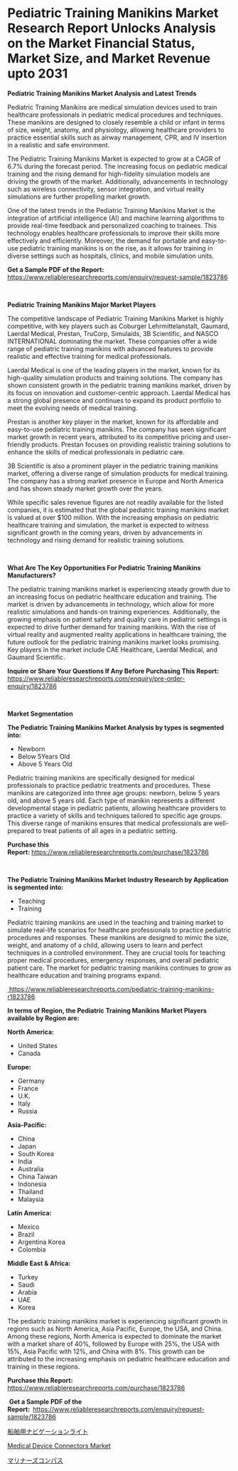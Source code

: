<p><h1>Pediatric Training Manikins Market Research Report Unlocks Analysis on the Market Financial Status, Market Size, and Market Revenue upto 2031</h1></p><p><strong>Pediatric Training Manikins Market Analysis and Latest Trends</strong></p>
<p><p>Pediatric Training Manikins are medical simulation devices used to train healthcare professionals in pediatric medical procedures and techniques. These manikins are designed to closely resemble a child or infant in terms of size, weight, anatomy, and physiology, allowing healthcare providers to practice essential skills such as airway management, CPR, and IV insertion in a realistic and safe environment.</p><p>The Pediatric Training Manikins Market is expected to grow at a CAGR of 6.7% during the forecast period. The increasing focus on pediatric medical training and the rising demand for high-fidelity simulation models are driving the growth of the market. Additionally, advancements in technology such as wireless connectivity, sensor integration, and virtual reality simulations are further propelling market growth.</p><p>One of the latest trends in the Pediatric Training Manikins Market is the integration of artificial intelligence (AI) and machine learning algorithms to provide real-time feedback and personalized coaching to trainees. This technology enables healthcare professionals to improve their skills more effectively and efficiently. Moreover, the demand for portable and easy-to-use pediatric training manikins is on the rise, as it allows for training in diverse settings such as hospitals, clinics, and mobile simulation units.</p></p>
<p><strong>Get a Sample PDF of the Report:&nbsp;</strong> <a href="https://www.reliableresearchreports.com/enquiry/request-sample/1823786">https://www.reliableresearchreports.com/enquiry/request-sample/1823786</a></p>
<p>&nbsp;</p>
<p><strong>Pediatric Training Manikins Major Market Players</strong></p>
<p><p>The competitive landscape of Pediatric Training Manikins Market is highly competitive, with key players such as Coburger Lehrmittelanstalt, Gaumard, Laerdal Medical, Prestan, TruCorp, Simulaids, 3B Scientific, and NASCO INTERNATIONAL dominating the market. These companies offer a wide range of pediatric training manikins with advanced features to provide realistic and effective training for medical professionals.</p><p>Laerdal Medical is one of the leading players in the market, known for its high-quality simulation products and training solutions. The company has shown consistent growth in the pediatric training manikins market, driven by its focus on innovation and customer-centric approach. Laerdal Medical has a strong global presence and continues to expand its product portfolio to meet the evolving needs of medical training.</p><p>Prestan is another key player in the market, known for its affordable and easy-to-use pediatric training manikins. The company has seen significant market growth in recent years, attributed to its competitive pricing and user-friendly products. Prestan focuses on providing realistic training solutions to enhance the skills of medical professionals in pediatric care.</p><p>3B Scientific is also a prominent player in the pediatric training manikins market, offering a diverse range of simulation products for medical training. The company has a strong market presence in Europe and North America and has shown steady market growth over the years.</p><p>While specific sales revenue figures are not readily available for the listed companies, it is estimated that the global pediatric training manikins market is valued at over $100 million. With the increasing emphasis on pediatric healthcare training and simulation, the market is expected to witness significant growth in the coming years, driven by advancements in technology and rising demand for realistic training solutions.</p></p>
<p>&nbsp;</p>
<p><strong>What Are The Key Opportunities For Pediatric Training Manikins Manufacturers?</strong></p>
<p><p>The pediatric training manikins market is experiencing steady growth due to an increasing focus on pediatric healthcare education and training. The market is driven by advancements in technology, which allow for more realistic simulations and hands-on training experiences. Additionally, the growing emphasis on patient safety and quality care in pediatric settings is expected to drive further demand for training manikins. With the rise of virtual reality and augmented reality applications in healthcare training, the future outlook for the pediatric training manikins market looks promising. Key players in the market include CAE Healthcare, Laerdal Medical, and Gaumard Scientific.</p></p>
<p><strong>Inquire or Share Your Questions If Any Before Purchasing This Report:</strong> <a href="https://www.reliableresearchreports.com/enquiry/pre-order-enquiry/1823786">https://www.reliableresearchreports.com/enquiry/pre-order-enquiry/1823786</a></p>
<p>&nbsp;</p>
<p><strong>Market Segmentation</strong></p>
<p><strong>The Pediatric Training Manikins Market Analysis by types is segmented into:</strong></p>
<p><ul><li>Newborn</li><li>Below 5Years Old</li><li>Above 5 Years Old</li></ul></p>
<p><p>Pediatric training manikins are specifically designed for medical professionals to practice pediatric treatments and procedures. These manikins are categorized into three age groups: newborn, below 5 years old, and above 5 years old. Each type of manikin represents a different developmental stage in pediatric patients, allowing healthcare providers to practice a variety of skills and techniques tailored to specific age groups. This diverse range of manikins ensures that medical professionals are well-prepared to treat patients of all ages in a pediatric setting.</p></p>
<p><strong>Purchase this Report:&nbsp;</strong><a href="https://www.reliableresearchreports.com/purchase/1823786">https://www.reliableresearchreports.com/purchase/1823786</a></p>
<p>&nbsp;</p>
<p><strong>The Pediatric Training Manikins Market Industry Research by Application is segmented into:</strong></p>
<p><ul><li>Teaching</li><li>Training</li></ul></p>
<p><p>Pediatric training manikins are used in the teaching and training market to simulate real-life scenarios for healthcare professionals to practice pediatric procedures and responses. These manikins are designed to mimic the size, weight, and anatomy of a child, allowing users to learn and perfect techniques in a controlled environment. They are crucial tools for teaching proper medical procedures, emergency responses, and overall pediatric patient care. The market for pediatric training manikins continues to grow as healthcare education and training programs expand.</p></p>
<p><a href="https://www.reliableresearchreports.com/pediatric-training-manikins-r1823786">&nbsp;https://www.reliableresearchreports.com/pediatric-training-manikins-r1823786</a></p>
<p><strong>In terms of Region, the Pediatric Training Manikins Market Players available by Region are:</strong></p>
<p>
    <p> <strong> North America: </strong>
        <ul>
            <li>United States</li>
            <li>Canada</li>
        </ul>
        </p> 
    <p> <strong> Europe: </strong>
        <ul>
            <li>Germany</li>
            <li>France</li>
            <li>U.K.</li>
            <li>Italy</li>
            <li>Russia</li>
        </ul>
        </p> 
    <p> <strong> Asia-Pacific: </strong>
        <ul>
            <li>China</li>
            <li>Japan</li>
            <li>South Korea</li>
            <li>India</li>
            <li>Australia</li>
            <li>China Taiwan</li>
            <li>Indonesia</li>
            <li>Thailand</li>
            <li>Malaysia</li>
        </ul>
        </p> 
    <p> <strong> Latin America: </strong>
        <ul>
            <li>Mexico</li>
            <li>Brazil</li>
            <li>Argentina Korea</li>
            <li>Colombia</li>
        </ul>
        </p> 
    <p> <strong> Middle East & Africa: </strong>
        <ul>
            <li>Turkey</li>
            <li>Saudi</li>
            <li>Arabia</li>
            <li>UAE</li>
            <li>Korea</li>
        </ul>
    </p>
    </p>
<p><p>The pediatric training manikins market is experiencing significant growth in regions such as North America, Asia Pacific, Europe, the USA, and China. Among these regions, North America is expected to dominate the market with a market share of 40%, followed by Europe with 25%, the USA with 15%, Asia Pacific with 12%, and China with 8%. This growth can be attributed to the increasing emphasis on pediatric healthcare education and training in these regions.</p></p>
<p><strong>Purchase this Report: </strong><a href="https://www.reliableresearchreports.com/purchase/1823786">https://www.reliableresearchreports.com/purchase/1823786</a></p>
<p>&nbsp;<strong>Get a Sample PDF of the Report:&nbsp;&nbsp;</strong><a href="https://www.reliableresearchreports.com/enquiry/request-sample/1823786">https://www.reliableresearchreports.com/enquiry/request-sample/1823786</a></p>
<p><strong></strong></p>
<p><p><a href="https://github.com/tubbs463/Market-Research-Report-List-1/blob/main/416886447608.md">船舶用ナビゲーションライト</a></p><p><a href="https://github.com/JameTravis/Market-Research-Report-List-4/blob/main/medical-device-connectors-market.md">Medical Device Connectors Market</a></p><p><a href="https://github.com/decker5351/Market-Research-Report-List-1/blob/main/943433347607.md">マリナーズコンパス</a></p></p>